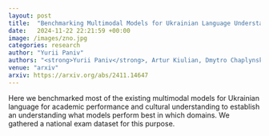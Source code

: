 ```yaml
---
layout: post
title:  "Benchmarking Multimodal Models for Ukrainian Language Understanding Across Academic and Cultural Domains"
date:   2024-11-22 22:21:59 +00:00
image: /images/zno.jpg
categories: research
author: "Yurii Paniv"
authors: "<strong>Yurii Paniv</strong>, Artur Kiulian, Dmytro Chaplynskyi, Mykola Khandoga, Anton Polishko, Tetiana Bas, Guillermo Gabrielli"
venue: "arxiv"
arxiv: https://arxiv.org/abs/2411.14647
---
```

Here we benchmarked most of the existing multimodal models for Ukrainian language for academic performance and cultural understanding to establish an understanding what models perform best in which domains. We gathered a national exam dataset for this purpose.